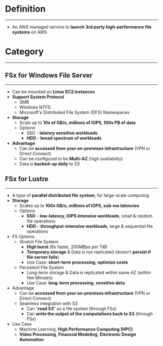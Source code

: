 # Definition
---

* An AWS managed service to **launch 3rd party high-performance file systems** on AWS

# Category
---

## FSx for Windows File Server
---

* Can be mounted on **Linux EC2 instances**
* **Support System Protocol**
	* SMB
	* Windows NTFS
	* Microsoft's Distributed File System (DFS) Namespaces
* **Storage** 
	* Scale up to **10s of GB/s, millions of IOPS, 100s PB of data**
	* Options
		* SSD - **latency sensitive workloads**
		* **HDD** - **broad spectrum of workloads**
* **Advantage**
	* Can be **accessed from your on-premises infrastructure** (VPN or Direct Connect)
	* Can be configured to be **Multi-AZ** (high availability)
	* Data is **backed-up daily** to S3

## FSx for Lustre
---

* A type of **parallel distributed file system**, for large-scale computing
* **Storage**
	* Scales up to **100s GB/s, millions of IOPS, sub-ms latencies**
	* Options
		* **SSD** - **low-latency, IOPS intensive workloads**, small & random file operations
		* **HDD** - **throughput-intensive workloads**, large & sequential file operations
* FS Options
	* Stratch File System
		* **High burst** (6x faster, 200MBps per TiB)
		* **Temporary storage** & Data is not replicated (doesn’t **persist if file server fails**)
		* Use Case: **short-term processing**, **optimize costs**
	* Persistent File System
		* Long-term storage & Data is replicated within same AZ (within few Minutes)
		* Use Case: **long-term processing**, **sensitive data**
* Advantage
	* Can be **accessed from your on-premises infrastructure** (VPN or Direct Connect)
	* Seamless integration with S3
		* Can “**read S3**” as a file system (through FSx)
		* Can **write the output of the computations back to S3** (through FSx)
* Use Case
	* Machine Learning, **High Performance Computing (HPC)**
	* **Video Processing**, **Financial Modeling**, **Electronic Design Automation**

